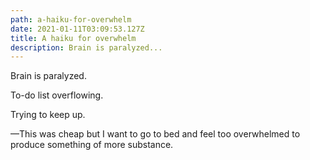 ```yaml
---
path: a-haiku-for-overwhelm
date: 2021-01-11T03:09:53.127Z
title: A haiku for overwhelm
description: Brain is paralyzed...
---
```

Brain is paralyzed.

To-do list overflowing.

Trying to keep up.

—This was cheap but I want to go to bed and feel too overwhelmed to produce something of more substance.